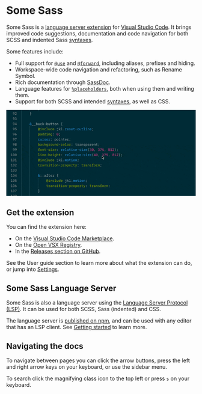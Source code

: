 # Some Sass

Some Sass is a [language server extension][langext] for [Visual Studio Code][vscode]. It brings improved code suggestions, documentation and code navigation for both SCSS and indented Sass [syntaxes].

Some features include:

- Full support for [`@use`][use] and [`@forward`][forward], including aliases, prefixes and hiding.
- Workspace-wide code navigation and refactoring, such as Rename Symbol.
- Rich documentation through [SassDoc][sassdoc].
- Language features for [`%placeholders`][placeholder], both when using them and writing them.
- Support for both SCSS and intended [syntaxes], as well as CSS.

![](./images/highlight-reel.gif)

## Get the extension

You can find the extension here:

- On the [Visual Studio Code Marketplace][vsmarketplace].
- On the [Open VSX Registry][openvsx].
- In the [Releases section on GitHub][ghreleases].

See the User guide section to learn more about what the extension can do, or jump into [Settings](./user-guide/settings.md).

## Some Sass Language Server

Some Sass is also a language server using the [Language Server Protocol (LSP)][lsp]. It can be used for both SCSS, Sass (indented) and CSS.

The language server is [published on npm][npm], and can be used with any editor that has an LSP client. See [Getting started](./language-server/getting-started.md) to learn more.

## Navigating the docs

To navigate between pages you can click the arrow buttons, press the left and right arrow keys on your keyboard, or use the sidebar menu.

To search click the magnifying class icon to the top left or press `s` on your keyboard.

[lsp]: https://microsoft.github.io/language-server-protocol/
[npm]: https://www.npmjs.com/package/some-sass-language-server
[syntaxes]: https://sass-lang.com/documentation/syntax/
[use]: https://sass-lang.com/documentation/at-rules/use/
[forward]: https://sass-lang.com/documentation/at-rules/forward/
[langext]: https://code.visualstudio.com/api/language-extensions/language-server-extension-guide
[sassdoc]: http://sassdoc.com
[placeholder]: https://sass-lang.com/documentation/style-rules/placeholder-selectors/
[vscode]: https://code.visualstudio.com/
[vsmarketplace]: https://marketplace.visualstudio.com/items?itemName=SomewhatStationery.some-sass
[openvsx]: https://open-vsx.org/extension/SomewhatStationery/some-sass
[ghreleases]: https://github.com/wkillerud/some-sass/releases

